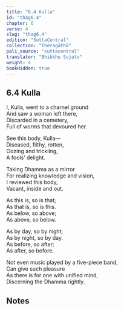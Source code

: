 ```yaml
---
title: "6.4 Kulla"
id: "thag6.4"
chapter: 6
verse: 4
slug: "thag6.4"
edition: "SuttaCentral"
collection: "Theragāthā"
pali_source: "suttacentral"
translator: "Bhikkhu Sujato"
weight: 4
bookHidden: true
---
```


## 6.4 Kulla  


I, Kulla, went to a charnel ground  
And saw a woman left there,  
Discarded in a cemetery,  
Full of worms that devoured her.  

See this body, Kulla—  
Diseased, filthy, rotten,  
Oozing and trickling,  
A fools’ delight.  

Taking Dhamma as a mirror  
For realizing knowledge and vision,  
I reviewed this body,  
Vacant, inside and out.  

As this is, so is that;  
As that is, so is this.  
As below, so above;  
As above, so below.  

As by day, so by night;  
As by night, so by day.  
As before, so after;  
As after, so before.  

Not even music played by a five-piece band,  
Can give such pleasure  
As there is for one with unified mind,  
Discerning the Dhamma rightly.

## Notes
